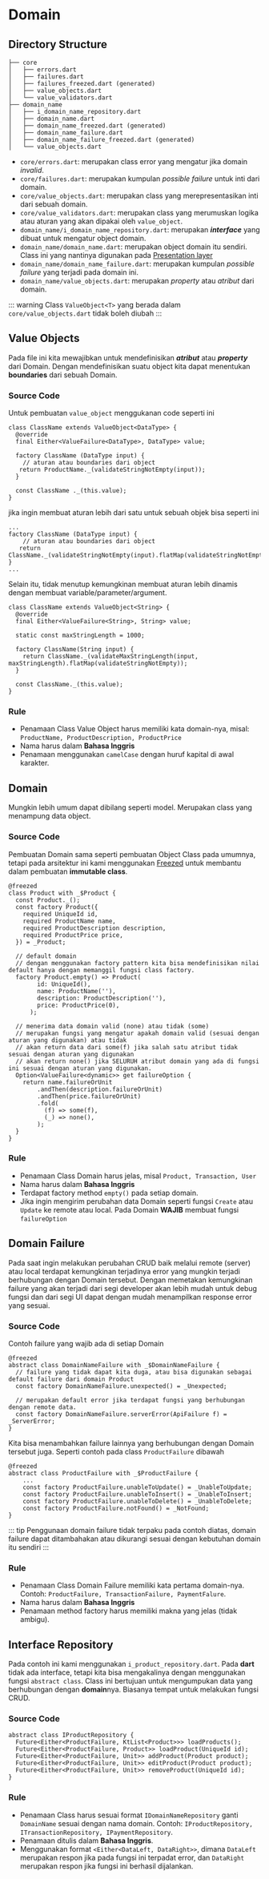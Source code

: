 # Domain


## Directory Structure
```
├── core
│   ├── errors.dart
│   ├── failures.dart
│   ├── failures_freezed.dart (generated)
│   ├── value_objects.dart
│   └── value_validators.dart
├── domain_name
│   ├── i_domain_name_repository.dart
│   ├── domain_name.dart
│   ├── domain_name_freezed.dart (generated)
│   ├── domain_name_failure.dart
│   ├── domain_name_failure_freezed.dart (generated)
│   └── value_objects.dart
```

- `core/errors.dart`: merupakan class error yang mengatur jika domain *invalid*.  
- `core/failures.dart`: merupakan kumpulan *possible failure* untuk inti dari domain.  
- `core/value_objects.dart`: merupakan class yang merepresentasikan inti dari sebuah domain.  
- `core/value_validators.dart`: merupakan class yang merumuskan logika atau aturan yang akan dipakai oleh `value_object`.  
- `domain_name/i_domain_name_repository.dart`: merupakan ***interface*** yang dibuat untuk mengatur object domain.  
- `domain_name/domain_name.dart`: merupakan object domain itu sendiri. Class ini yang nantinya digunakan pada [Presentation layer](../architecture/presentation.md)
- `domain_name/domain_name_failure.dart`: merupakan kumpulan *possible failure* yang terjadi pada domain ini.
- `domain_name/value_objects.dart`: merupakan *property* atau *atribut* dari domain.

::: warning
Class `ValueObject<T>` yang berada dalam `core/value_objects.dart` tidak boleh diubah
:::

## Value Objects

Pada file ini kita mewajibkan untuk mendefinisikan ***atribut*** atau ***property*** dari Domain. Dengan mendefinisikan suatu object kita dapat menentukan **boundaries** dari sebuah Domain.

### Source Code

Untuk pembuatan `value_object` menggukanan code seperti ini

```
class ClassName extends ValueObject<DataType> {
  @override
  final Either<ValueFailure<DataType>, DataType> value;

  factory ClassName (DataType input) {
    // aturan atau boundaries dari object
   return ProductName._(validateStringNotEmpty(input));
  }

  const ClassName ._(this.value);
}

```

jika ingin membuat aturan lebih dari satu untuk sebuah objek bisa seperti ini

```
...
factory ClassName (DataType input) {
    // aturan atau boundaries dari object
   return ClassName._(validateStringNotEmpty(input).flatMap(validateStringNotEmpty));
}
...

```
Selain itu, tidak menutup kemungkinan membuat aturan lebih dinamis dengan membuat variable/parameter/argument.

```
class ClassName extends ValueObject<String> {
  @override
  final Either<ValueFailure<String>, String> value;

  static const maxStringLength = 1000;

  factory ClassName(String input) {
    return ClassName._(validateMaxStringLength(input, maxStringLength).flatMap(validateStringNotEmpty));
  }

  const ClassName._(this.value);
}
```

### Rule

- Penamaan Class Value Object harus memiliki kata domain-nya, misal: `ProductName, ProductDescription, ProductPrice`
- Nama harus dalam **Bahasa Inggris**
- Penamaan menggunakan `camelCase` dengan huruf kapital di awal karakter.


## Domain

Mungkin lebih umum dapat dibilang seperti model. Merupakan class yang menampung data object.

### Source Code

Pembuatan Domain sama seperti pembuatan Object Class pada umumnya, tetapi pada arsitektur ini kami menggunakan [Freezed](https://pub.dev/packages/freezed) untuk membantu dalam pembuatan **immutable class**.

```
@freezed
class Product with _$Product {
  const Product._();
  const factory Product({
    required UniqueId id,
    required ProductName name,
    required ProductDescription description,
    required ProductPrice price,
  }) = _Product;

  // default domain
  // dengan menggunakan factory pattern kita bisa mendefinisikan nilai default hanya dengan memanggil fungsi class factory.
  factory Product.empty() => Product(
        id: UniqueId(),
        name: ProductName(''),
        description: ProductDescription(''),
        price: ProductPrice(0),
      );

  // menerima data domain valid (none) atau tidak (some)
  // merupakan fungsi yang mengatur apakah domain valid (sesuai dengan aturan yang digunakan) atau tidak
  // akan return data dari some(f) jika salah satu atribut tidak sesuai dengan aturan yang digunakan
  // akan return none() jika SELURUH atribut domain yang ada di fungsi ini sesuai dengan aturan yang digunakan.
  Option<ValueFailure<dynamic>> get failureOption {
    return name.failureOrUnit
        .andThen(description.failureOrUnit)
        .andThen(price.failureOrUnit)
        .fold(
          (f) => some(f),
          (_) => none(),
        );
  }
}
```

### Rule

- Penamaan Class Domain harus jelas, misal `Product, Transaction, User`
- Nama harus dalam **Bahasa Inggris**
- Terdapat factory method `empty()` pada setiap domain.
- Jika ingin mengirim perubahan data Domain seperti fungsi `Create` atau `Update` ke remote atau local. Pada Domain **WAJIB** membuat fungsi `failureOption`


## Domain Failure

Pada saat ingin melakukan perubahan CRUD baik melalui remote (server) atau local terdapat kemungkinan terjadinya error yang mungkin terjadi berhubungan dengan Domain tersebut. Dengan memetakan kemungkinan failure yang akan terjadi dari segi developer akan lebih mudah untuk debug fungsi dan dari segi UI dapat dengan mudah menampilkan response error yang sesuai.

### Source Code

Contoh failure yang wajib ada di setiap Domain

```
@freezed
abstract class DomainNameFailure with _$DomainNameFailure {
  // failure yang tidak dapat kita duga, atau bisa digunakan sebagai default failure dari domain Product
  const factory DomainNameFailure.unexpected() = _Unexpected;
  
  // merupakan default error jika terdapat fungsi yang berhubungan dengan remote data.
  const factory DomainNameFailure.serverError(ApiFailure f) = _ServerError;
}
```

Kita bisa menambahkan failure lainnya yang berhubungan dengan Domain tersebut juga. Seperti contoh pada class `ProductFailure` dibawah

```
@freezed
abstract class ProductFailure with _$ProductFailure {
    ...
    const factory ProductFailure.unableToUpdate() = _UnableToUpdate;
    const factory ProductFailure.unableToInsert() = _UnableToInsert;
    const factory ProductFailure.unableToDelete() = _UnableToDelete;
    const factory ProductFailure.notFound() = _NotFound;
}

```
::: tip
Penggunaan domain failure tidak terpaku pada contoh diatas, domain failure dapat ditambahakan atau dikurangi sesuai dengan kebutuhan domain itu sendiri
:::

### Rule

- Penamaan Class Domain Failure memiliki kata pertama domain-nya. Contoh: `ProductFailure, TransactionFailure, PaymentFalure`. 
- Nama harus dalam **Bahasa Inggris**
- Penamaan method factory harus memiliki makna yang jelas (tidak ambigu).


## Interface Repository

Pada contoh ini kami menggunakan `i_product_repository.dart`. Pada **dart** tidak ada interface, tetapi kita bisa mengakalinya dengan menggunakan fungsi `abstract class`. Class ini bertujuan untuk mengumpukan data yang berhubungan dengan **domain**nya. Biasanya tempat untuk melakukan fungsi CRUD.

### Source Code

```
abstract class IProductRepository {
  Future<Either<ProductFailure, KtList<Product>>> loadProducts();
  Future<Either<ProductFailure, Product>> loadProduct(UniqueId id);
  Future<Either<ProductFailure, Unit>> addProduct(Product product);
  Future<Either<ProductFailure, Unit>> editProduct(Product product);
  Future<Either<ProductFailure, Unit>> removeProduct(UniqueId id);
}
```

### Rule

- Penamaan Class harus sesuai format `IDomainNameRepository` ganti `DomainName` sesuai dengan nama domain. Contoh: `IProductRepository, ITransactionRepository, IPaymentRepository`.
- Penamaan ditulis dalam **Bahasa Inggris**.
- Menggunakan format `<Either<DataLeft, DataRight>>`, dimana `DataLeft` merupakan respon jika pada fungsi ini terpadat error, dan `DataRight` merupakan respon jika fungsi ini berhasil dijalankan.




